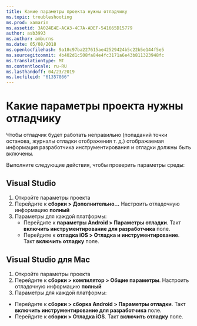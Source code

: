 ```yaml
---
title: Какие параметры проекта нужны отладчику
ms.topic: troubleshooting
ms.prod: xamarin
ms.assetid: 3A024E4E-ACA3-4C7A-ADEF-541665D15779
author: asb3993
ms.author: amburns
ms.date: 05/08/2018
ms.openlocfilehash: 9a18c97ba227615ae42529424b5c22b5e144f5e5
ms.sourcegitcommit: 4b402d1c508fa84e4fc3171a6e43b811323948fc
ms.translationtype: MT
ms.contentlocale: ru-RU
ms.lasthandoff: 04/23/2019
ms.locfileid: "61357866"
---
```

# <a name="what-project-settings-are-required-for-the-debugger"></a>Какие параметры проекта нужны отладчику

Чтобы отладчик будет работать неправильно (попаданий точки останова, журналы отладки отображения т. д.) отображаемая информация разработчика инструментирования и отладки должны быть включены.

Выполните следующие действия, чтобы проверить параметры среды:

## <a name="visual-studio"></a>Visual Studio
1. Откройте параметры проекта
2. Перейдите к **сборки > Дополнительно...** Настроить отладочную информацию **полный**
3. Параметры для каждой платформы:
   - Перейдите к **параметры Android > Параметры отладки**. Такт **включить инструментирование для разработчика** поле.
   - Перейдите к **отладка iOS > Отладка и инструментирование**. Такт **включить отладку** поле.

## <a name="visual-studio-for-mac"></a>Visual Studio для Mac
1. Откройте параметры проекта
2. Перейдите к **сборки > компилятор > Общие параметры**. Настроить отладочную информацию **полный**
3. Параметры для каждой платформы:
  - Перейдите к **сборки > сборка Android > Параметры отладки**. Такт **включить инструментирование для разработчика** поле.
  - Перейдите к **сборки > Отладка iOS**. Такт **включить отладку** поле.

